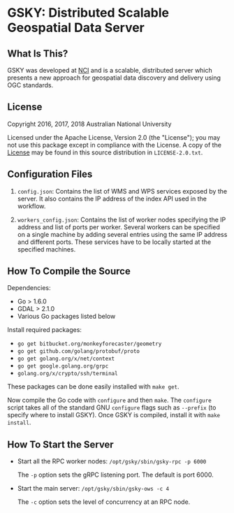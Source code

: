 GSKY: Distributed Scalable Geospatial Data Server
=================================================

What Is This?
-------------

GSKY was developed at [NCI](http://nci.org.au) and is a scalable,
distributed server which presents a new approach for geospatial data
discovery and delivery using OGC standards.

License
-------

Copyright 2016, 2017, 2018 Australian National University

Licensed under the Apache License, Version 2.0 (the "License"); you
may not use this package except in compliance with the License.  A
copy of the [License](http://www.apache.org/licenses/LICENSE-2.0) may
be found in this source distribution in `LICENSE-2.0.txt`.

Configuration Files
-------------------

1. `config.json`: Contains the list of WMS and WPS services exposed by
   the server. It also contains the IP address of the index API used
   in the workflow.

2. `workers_config.json`: Contains the list of worker nodes specifying
   the IP address and list of ports per worker. Several workers can be
   specified on a single machine by adding several entries using the
   same IP address and different ports. These services have to be
   locally started at the specified machines.


How To Compile the Source
-------------------------

Dependencies:

+ Go > 1.6.0
+ GDAL > 2.1.0
+ Various Go packages listed below


Install required packages:

+ ```go get bitbucket.org/monkeyforecaster/geometry```
+ ```go get github.com/golang/protobuf/proto```
+ ```go get golang.org/x/net/context```
+ ```go get google.golang.org/grpc```
+ ```golang.org/x/crypto/ssh/terminal```

These packages can be done easily installed with `make get`.

Now compile the Go code with `configure` and then `make`. The
`configure` script takes all of the standard GNU `configure` flags
such as `--prefix` (to specify where to install GSKY). Once GSKY is
compiled, install it with `make install`.


How To Start the Server
-----------------------

- Start all the RPC worker nodes: `/opt/gsky/sbin/gsky-rpc -p 6000`

	The `-p` option sets the gRPC listening port. The default is port 6000.

- Start the main server: `/opt/gsky/sbin/gsky-ows -c 4`

	The `-c` option sets the level of concurrency at an RPC node.
